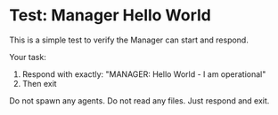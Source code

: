 # Test: Manager Hello World

This is a simple test to verify the Manager can start and respond.

Your task:
1. Respond with exactly: "MANAGER: Hello World - I am operational"
2. Then exit

Do not spawn any agents. Do not read any files. Just respond and exit.